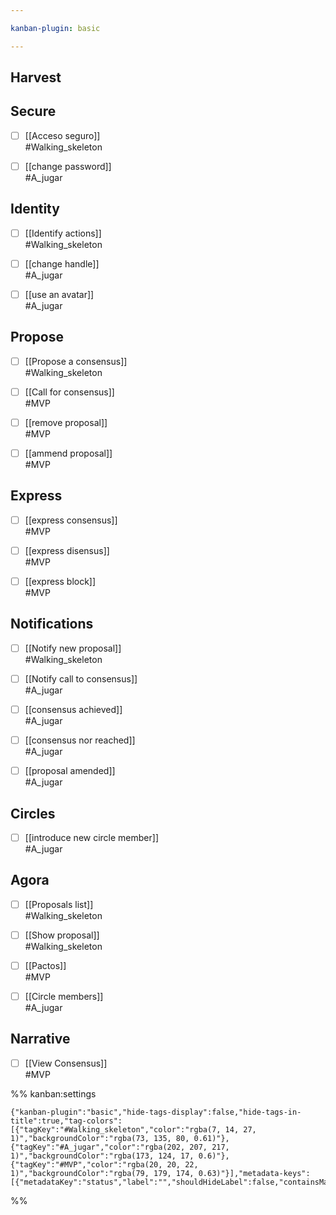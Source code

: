 ```yaml
---

kanban-plugin: basic

---
```


## Harvest



## Secure

- [ ] [[Acceso seguro]]<br>#Walking_skeleton
- [ ] [[change password]]<br>#A_jugar


## Identity

- [ ] [[Identify actions]]<br>#Walking_skeleton
- [ ] [[change handle]]<br>#A_jugar
- [ ] [[use an avatar]]<br>#A_jugar


## Propose

- [ ] [[Propose a consensus]]<br>#Walking_skeleton
- [ ] [[Call for consensus]]<br>#MVP
- [ ] [[remove proposal]]<br>#MVP
- [ ] [[ammend proposal]]<br>#MVP


## Express

- [ ] [[express consensus]]<br>#MVP
- [ ] [[express disensus]]<br>#MVP
- [ ] [[express block]]<br>#MVP


## Notifications

- [ ] [[Notify new proposal]]<br>#Walking_skeleton
- [ ] [[Notify call to consensus]]<br>#A_jugar
- [ ] [[consensus achieved]]<br>#A_jugar
- [ ] [[consensus nor reached]]<br>#A_jugar
- [ ] [[proposal amended]]<br>#A_jugar


## Circles

- [ ] [[introduce new circle member]]<br>#A_jugar


## Agora

- [ ] [[Proposals list]]<br>#Walking_skeleton
- [ ] [[Show proposal]]<br>#Walking_skeleton
- [ ] [[Pactos]]<br>#MVP
- [ ] [[Circle members]]<br>#A_jugar


## Narrative

- [ ] [[View Consensus]]<br>#MVP




%% kanban:settings
```
{"kanban-plugin":"basic","hide-tags-display":false,"hide-tags-in-title":true,"tag-colors":[{"tagKey":"#Walking_skeleton","color":"rgba(7, 14, 27, 1)","backgroundColor":"rgba(73, 135, 80, 0.61)"},{"tagKey":"#A_jugar","color":"rgba(202, 207, 217, 1)","backgroundColor":"rgba(173, 124, 17, 0.6)"},{"tagKey":"#MVP","color":"rgba(20, 20, 22, 1)","backgroundColor":"rgba(79, 179, 174, 0.63)"}],"metadata-keys":[{"metadataKey":"status","label":"","shouldHideLabel":false,"containsMarkdown":false}]}
```
%%